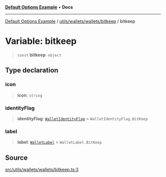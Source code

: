 [**Default Options Example**](../../../../../README.md) • **Docs**

***

[Default Options Example](../../../../../modules.md) / [utils/wallets/wallets/bitkeep](../README.md) / bitkeep

# Variable: bitkeep

> `const` **bitkeep**: `object`

## Type declaration

### icon

> **icon**: `string`

### identityFlag

> **identityFlag**: [`WalletIdentityFlag`](../../../types/enumerations/WalletIdentityFlag.md) = `WalletIdentityFlag.BitKeep`

### label

> **label**: [`WalletLabel`](../../../types/enumerations/WalletLabel.md) = `WalletLabel.BitKeep`

## Source

[src/utils/wallets/wallets/bitkeep.ts:3](https://github.com/bgd-labs/fe-shared/blob/022d31eeb7e61eeffe2ddf65992458f822122ffc/src/utils/wallets/wallets/bitkeep.ts#L3)
